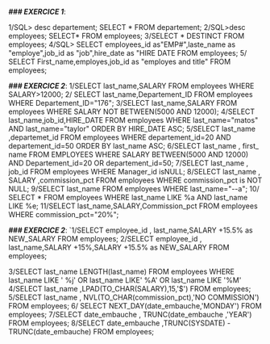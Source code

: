 **_### EXERCICE 1_**:

1/SQL> desc departement;  SELECT * FROM departement;
2/SQL>desc employees; SELECT* FROM employees;
3/SELECT * DESTINCT FROM employees;
4/SQL> SELECT employees_id as"EMP#",laste_name as "employe",job_id as "job",hire_date as "HIRE DATE FROM employees;
5/ SELECT First_name,employes,job_id as "employes and title" FROM employees;

**_### EXERCICE 2_**:
1/SELECT last_name,SALARY FROM employees WHERE SALARY>12000;
2/ SELECT last_name,Departement_ID FROM employees WHERE Departement_ID="176";
3/SELECT last_name,SALARY FROM employees WHERE SALARY NOT BETWEEN(5000 AND 12000);
4/SELECT last_name,job_id,HIRE_DATE FROM employees WHERE last_name="matos" AND last_name="taylor" ORDER BY HIRE_DATE ASC;
5/SELECT last_name ,departemet_id FROM employees WHERE departement_id=20 AND departement_id=50 ORDER BY last_name ASC;
6/SELECT last_name , first_ name FROM EMPLOYEES WHERE SALARY BETWEEN(5000 AND 12000) AND Departement_id=20 OR departement_id=50;
7/SELECT last_name , job_id FROM employees WHERE Manager_id isNULL;
8/SELECT last_name , SALARY ,commission_pct FROM employees WHERE commission_pct is NOT NULL;
9/SELECT last_name FROM employees WHERE last_name="--a";
10/ SELECT * FROM employees WHERE last_name LIKE %a AND last_name LIKE %e;
11/SELECT last_name,SALARY,Commission_pct FROM employees WHERE commission_pct="20%";


**_### EXERCICE 2_**:
`1/SELECT employee_id , last_name,SALARY +15.5% as NEW_SALARY FROM employees;
2/SELECT employee_id , last_name,SALARY +15%,SALARY +15.5% as NEW_SALARY FROM employees;

3/SELECT last_name LENGTH(last_name) FROM employees WHERE last_name LIKE  ' %j' OR last_name LIKE'  %A' OR last_name LIKE '%M'
4/SELECT last_name ,LPAD(TO_CHAR(SALARY),15,'$') FROM employees;
5/SELECT last_name , NVL(TO_CHAR(commission_pct),'NO COMMISSION') FROM employees;
6/ SELECT NEXT_DAY(date_embauche,'MONDAY') FROM employees;
7/SELECT date_embauche , TRUNC(date_embauche ,'YEAR') FROM employees;
8/SELECT date_embauche ,TRUNC(SYSDATE) - TRUNC(date_embauche) FROM employees;
